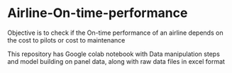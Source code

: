 # Airline-On-time-performance
Objective is to check if the On-time performance of an airline depends on the cost to pilots or cost to maintenance

This repository has Google colab notebook with Data manipulation steps and model building on panel data, along with raw data files in excel format

